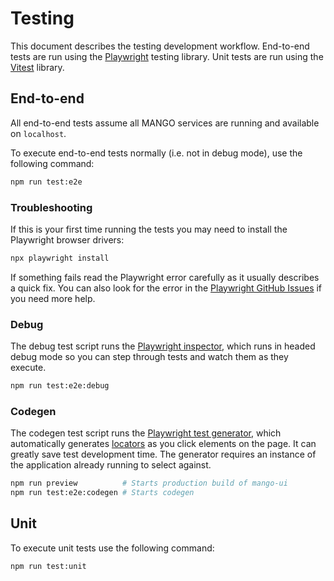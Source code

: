 # Testing

This document describes the testing development workflow. End-to-end tests are run using the [Playwright](https://playwright.dev/) testing library. Unit tests are run using the [Vitest](https://vitest.dev/) library.

## End-to-end

All end-to-end tests assume all MANGO services are running and available on `localhost`.

To execute end-to-end tests normally (i.e. not in debug mode), use the following command:

```sh
npm run test:e2e
```

### Troubleshooting

If this is your first time running the tests you may need to install the Playwright browser drivers:

```sh
npx playwright install
```

If something fails read the Playwright error carefully as it usually describes a quick fix. You can also look for the error in the [Playwright GitHub Issues](https://github.com/microsoft/playwright/issues) if you need more help.

### Debug

The debug test script runs the [Playwright inspector](https://playwright.dev/docs/inspector), which runs in headed debug mode so you can step through tests and watch them as they execute.

```sh
npm run test:e2e:debug
```

### Codegen

The codegen test script runs the [Playwright test generator](https://playwright.dev/docs/codegen), which automatically generates [locators](https://playwright.dev/docs/locators) as you click elements on the page. It can greatly save test development time. The generator requires an instance of the application already running to select against.

```sh
npm run preview          # Starts production build of mango-ui
npm run test:e2e:codegen # Starts codegen
```

## Unit

To execute unit tests use the following command:

```sh
npm run test:unit
```
